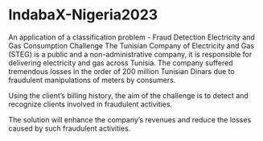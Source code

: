 # IndabaX-Nigeria2023
An application of a classification problem - Fraud Detection Electricity and Gas Consumption Challenge
The Tunisian Company of Electricity and Gas (STEG) is a public and a non-administrative company, it is responsible for delivering electricity and gas across Tunisia. The company suffered tremendous losses in the order of 200 million Tunisian Dinars due to fraudulent manipulations of meters by consumers.

Using the client’s billing history, the aim of the challenge is to detect and recognize clients involved in fraudulent activities.

The solution will enhance the company’s revenues and reduce the losses caused by such fraudulent activities.
